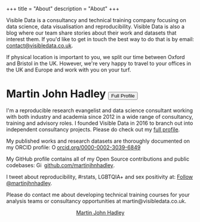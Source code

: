 +++
title = "About"
description = "About"
+++

Visible Data is a consultancy and technical training company focusing on data science, data visualisation and reproducibility. Visible Data is also a blog where our team share stories about their work and datasets that interest them. If you'd like to get in touch the best way to do that is by email: contact@visibledata.co.uk.

If physical location is important to you, we split our time between Oxford and Bristol in the UK. However, we're very happy to travel to your offices in the UK and Europe and work with you on your turf.

<!-- **Visible Data** is all about making data more accessible and reproducibly available, so as to bridge what is often called the "data gap". Data visualisation is only a small part of that, but it's the shiniest part. This site makes use of [reproducibility ratings](/reproducibility-ratings) at the top of all the blogposts to help readers identify and find the author, data and code behind the posts. -->

# Martin John Hadley <a href='../martin-john-hadley'><button type="button" class="btn btn-primary">Full Profile</button></a>


<div class='row'>

<div class="col-sm-8">

<p>I'm a reproducible research evangelist and data science consultant working with both industry and academia since 2012 in a wide range of consultancy, training and advisory roles. I founded Visible Data in 2016 to branch out into independent consultancy projects. Please do check out my <a href='../martin-john-hadley'>full profile</a>.

<p>My published works and research datasets are thoroughly documented on my ORCID profile: <a href="https://orcid.org/0000-0002-3039-6849" target="orcid.widget" rel="noopener noreferrer" style="vertical-align:top;"><img src="../img/orcid_16x16.png" style="width:1em;" alt="ORCID iD icon">orcid.org/0000-0002-3039-6849</a></p>

<p>My GitHub profile contains all of my Open Source contributions and public codebases: <a href="https://github.com/martinjhnhadley" target="github.widget" rel="noopener noreferrer" style="vertical-align:top;"><img src="../img/GitHub-Mark-32px.png" style="width:1em;margin-right:.5em;" alt="GitHub logo">github.com/martinjhnhadley</a>.

<p>I tweet about reproducibility, #rstats, LGBTQIA+ and sex positivity at: <a href="https://twitter.com/martinjhnhadley?ref_src=twsrc%5Etfw" class="twitter-follow-button" data-show-count="false">Follow @martinjhnhadley</a><script async src="https://platform.twitter.com/widgets.js" charset="utf-8"></script>.</p>

<p>Please do contact me about developing technical training courses for your analysis teams or consultancy opportunities at martin@visibledata.co.uk.

</div>

<div class="col-sm-4">

<center>
<script type="text/javascript" src="https://platform.linkedin.com/badges/js/profile.js" async defer></script>
<div class="LI-profile-badge"  data-version="v1" data-size="large" data-locale="en_US" data-type="vertical" data-theme="light" data-vanity="martinjohnhadley"><a class="LI-simple-link" href='https://uk.linkedin.com/in/martinjohnhadley?trk=profile-badge'>Martin John Hadley</a></div>
</center>

</div>

</div>